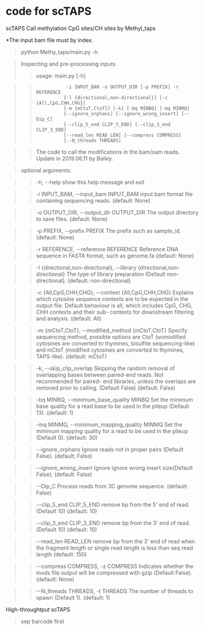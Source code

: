 # code for scTAPS

scTAPS
  Call methylation CpG sites/CH sites by Methyl_taps

  *The input bam file must by index.
>python Methy_taps/main.py -h

>Inspecting and pre-processing inputs
>>usage: main.py [-h] 

>>                -i INPUT_BAM -o OUTPUT_DIR [-p PREFIX] -r REFERENCE
>>               [-l {directional,non-directional}] [-c {All,CpG,CHH,CHG}]
>>               [-m {mCtoT,CtoT}] [-k] [-bq MINBQ] [-mq MINMQ]
>>               [--ignore_orphans] [--ignore_wrong_insert] [--Dip_C]
>>               [--clip_5_end CLIP_5_END] [--clip_3_end CLIP_3_END]
>>               [--read_len READ_LEN] [--compress COMPRESS]
>>               [--N_threads THREADS]

>>The code to call the modifications in the bam/sam reads. Update in 2019.06.11
by Bailey.

>optional arguments:

>>  -h, --help            show this help message and exit

>>  -i INPUT_BAM, --input_bam INPUT_BAM
                        input bam format file containing sequencing reads.
                        (default: None)
                        
>>  -o OUTPUT_DIR, --output_dir OUTPUT_DIR
                        The output directory to save files. (default: None)
                        
>>  -p PREFIX, --prefix PREFIX
                        The prefix such as sample_id. (default: None)
                        
>>  -r REFERENCE, --reference REFERENCE
                        Reference DNA sequence in FASTA format, such as
                        genome.fa (default: None)
                        
>>  -l {directional,non-directional}, --library {directional,non-directional}
                        The type of library preparation (Default non-
                        directional). (default: non-directional)
                        
>>  -c {All,CpG,CHH,CHG}, --context {All,CpG,CHH,CHG}
                        Explains which cytosine sequence contexts are to be
                        expected in the output file. Default behaviour is all,
                        which includes CpG, CHG, CHH contexts and their sub-
                        contexts for downstream filtering and analysis.
                        (default: All)
                        
>>  -m {mCtoT,CtoT}, --modified_method {mCtoT,CtoT}
                        Specify sequencing method, possible options are CtoT
                        (unmodified cytosines are converted to thymines,
                        bisulfite sequencing-like) and mCtoT (modified
                        cytosines are converted to thymines, TAPS-like).
                        (default: mCtoT)
                        
>>  -k, --skip_clip_overlap
                        Skipping the random removal of overlapping bases
                        between paired-end reads. Not recommended for paired-
                        end libraries, unless the overlaps are removed prior
                        to calling. (Default False) (default: False)
                        
>>  -bq MINBQ, --minimum_base_quality MINBQ
                        Set the minimum base quality for a read base to be
                        used in the pileup (Default 13). (default: 1)
                        
>>  -mq MINMQ, --minimum_mapping_quality MINMQ
                        Set the minimum mapping quality for a read to be used
                        in the pileup (Default 0). (default: 30)
                        
>>  --ignore_orphans      Ignore reads not in proper pairs (Default False).
                        (default: False)
                        
>>  --ignore_wrong_insert
                        Ignore ignore wrong insert size(Default False).
                        (default: False)
                        
>>  --Dip_C               Process reads from 3C genome sequence. (default:
                        False)
                        
>>  --clip_5_end CLIP_5_END
                        remove <int> bp from the 5' end of read. (Default 10)
                        (default: 10)
  
>>  --clip_3_end CLIP_3_END
                        remove <int> bp from the 3' end of read. (Default 10)
                        (default: 10)
  
>>  --read_len READ_LEN   remove <int> bp from the 3' end of read when the
                        fragment length or single read length is less than seq
                        read length (default: 150)
  
>>  --compress COMPRESS, -z COMPRESS
                        Indicates whether the mods file output will be
                        compressed with gzip (Default False). (default: None)
                        
>>  --N_threads THREADS, -t THREADS
                        The number of threads to spawn (Default 1). (default:
                        1)



High-throughtput scTAPS



>sep barcode first
